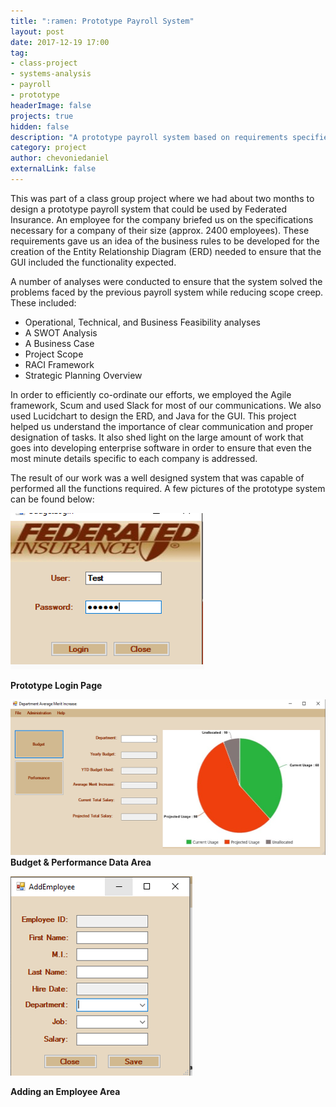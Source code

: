 ```yaml
---
title: ":ramen: Prototype Payroll System"
layout: post
date: 2017-12-19 17:00
tag:
- class-project
- systems-analysis
- payroll
- prototype
headerImage: false
projects: true
hidden: false
description: "A prototype payroll system based on requirements specified Federated Insurance that my group was required to create for our IT380 Systems Analysis and Design class"
category: project
author: chevoniedaniel
externalLink: false
---
```


This was part of a class group project where we had about two months to design a prototype payroll system that could be used by Federated Insurance. An employee for the company briefed us on the specifications necessary for a company of their size (approx. 2400 employees). These requirements gave us an idea of the business rules to be developed for the creation of the Entity Relationship Diagram (ERD) needed to ensure that the GUI included the  functionality expected.

A number of analyses were conducted to ensure that the system solved the problems faced by the previous payroll system while reducing scope creep. These included:

- Operational, Technical, and Business Feasibility analyses
- A SWOT Analysis
- A Business Case
- Project Scope
- RACI Framework
- Strategic Planning Overview

In order to efficiently co-ordinate our efforts, we employed the Agile framework, Scum and used Slack for most of our communications. We also used Lucidchart to design the ERD, and Java for the GUI. This project helped us understand the importance of clear communication and proper designation of tasks. It also shed light on the large amount of work that goes into developing enterprise software in order to ensure that even the most minute details specific to each company is addressed.

The result of our work was a well designed system that was capable of performed all the functions required. A few pictures of the prototype system can be found below:

![Login Page](/assets/images/payroll_system/login.PNG)

__Prototype Login Page__

![Budget & Performance Date](/assets/images/payroll_system/Budget_info.PNG)
__Budget & Performance Data Area__

![Adding an Employee](/assets/images/payroll_system/add_employee.PNG)

__Adding an Employee Area__
